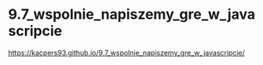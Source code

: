 # 9.7_wspolnie_napiszemy_gre_w_javascripcie

https://kacpers93.github.io/9.7_wspolnie_napiszemy_gre_w_javascripcie/
